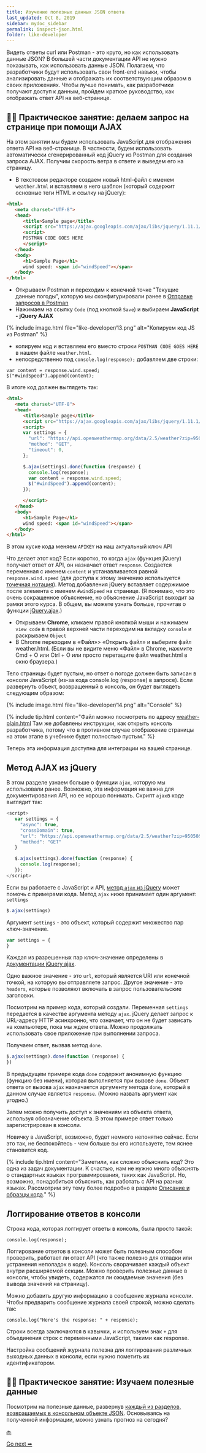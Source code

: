 ```yaml
---
title: Изучение полезных данных JSON ответа
last_updated: Oct 8, 2019
sidebar: mydoc_sidebar
permalink: inspect-json.html
folder: like-developer
---
```


Видеть ответы curl или Postman - это круто, но как использовать данные JSON? В большей части документации API не нужно показывать, как использовать данные JSON. Полагаем, что разработчики будут использовать свои front-end навыки, чтобы анализировать данные и отображать их соответствующим образом в своих приложениях. Чтобы лучше понимать, как разработчики получают доступ к данным, пройдем краткое руководство, как отображать ответ API на веб-странице.

<a name="ajaxRequest"></a>
## 👨‍💻 Практическое занятие: делаем запрос на странице при помощи AJAX

На этом занятии мы будем использовать JavaScript для отображения ответа API на веб-странице. В частности, будем использовать  автоматически сгенерированный код jQuery из Postman для создания запроса AJAX. Получим скорость ветра в ответе и выведем его на страницу.

- В текстовом редакторе создаем новый html-файл с именем `weather.html` и вставляем в него шаблон (который содержит основные теги HTML и ссылку на jQuery):

```html
<html>
   <meta charset="UTF-8">
   <head>
      <title>Sample page</title>
      <script src="https://ajax.googleapis.com/ajax/libs/jquery/1.11.1/jquery.min.js"></script>
      <script>
      POSTMAN CODE GOES HERE
      </script>
   </head>
   <body>
      <h1>Sample Page</h1>
      wind speed: <span id="windSpeed"></span>
   </body>
</html>
```

- Открываем Postman и переходим к конечной точке "Текущие данные погоды", которую мы сконфигурировали ранее в [Отправке запросов в Postman](submit-requests-postman.html)
- Нажимаем на ссылку `Code` (под кнопкой `Save`) и выбираем **JavaScript - jQuery AJAX**

{% include image.html file="like-developer/13.png" alt="Копируем код JS из Postman" %}

- копируем код и вставляем его вместо строки `POSTMAN CODE GOES HERE` в нашем файле `weather.html`.
- непосредственно под `console.log(response);` добавляем две строки:

```
var content = response.wind.speed;
$("#windSpeed").append(content);
```

В итоге код должен выглядеть так:

```html
<html>
   <meta charset="UTF-8">
   <head>
      <title>Sample page</title>
      <script src="https://ajax.googleapis.com/ajax/libs/jquery/1.11.1/jquery.min.js"></script>
      <script>
      var settings = {
        "url": "https://api.openweathermap.org/data/2.5/weather?zip=95050&units=imperial&appid=APIKEY",
        "method": "GET",
        "timeout": 0,
      };

      $.ajax(settings).done(function (response) {
        console.log(response);
        var content = response.wind.speed;
        $("#windSpeed").append(content);
      });

      </script>
   </head>
   <body>
      <h1>Sample Page</h1>
      wind speed: <span id="windSpeed"></span>
   </body>
</html>
```
В этом куске кода меняем `APIKEY` на наш актуальный ключ API

Что делает этот код? Если коротко, то когда `ajax` (функция jQuery) получает ответ от API, он назначает ответ `response`. Создается переменная с именем `content` и устанавливается равной `response.wind.speed` (для доступа к этому значению используется [точечная нотация](dot-notation.html)). Метод добавления jQuery вставляет содержимое после элемента с именем `#windSpeed` ​​на странице. (Я понимаю, что это очень сокращенное объяснение, но объяснение JavaScript выходит за рамки этого курса. В общем, вы можете узнать больше, прочитав о функции [jQuery.ajax](https://api.jquery.com/jquery.ajax/).)



- Открываем **Chrome**, кликаем правой кнопкой мыши и нажимаем `view code` в правой верхней части переходим на вкладку `console` и раскрываем `Object`
- В Chrome переходим в «Файл»> «Открыть файл» и выберите файл weather.html. (Если вы не видите меню «Файл» в Chrome, нажмите Cmd + O или Ctrl + O или просто перетащите файл weather.html в окно браузера.)

Тело страницы будет пустым, но ответ о погоде должен быть записан в консоли JavaScript (из-за кода console.log (response) в запросе). Если развернуть объект, возвращенный в консоль, он будет выглядеть следующим образом:

{% include image.html file="like-developer/14.png" alt="Console" %}

{% include tip.html content="Файл можно посмотреть по адресу [weather-plain.html](https://idratherbewriting.com/learnapidoc/assets/files/weather-plain.html) Там же добавлены инструкции, как открыть консоль разработчика, потому что в противном случае отображение страницы на этом этапе в учебнике будет полностью пустым." %}

Теперь эта информация доступна для интеграции на вашей странице.

<a name="jquery"></a>
## Метод AJAX из jQuery

В этом разделе узнаем больше о функции `ajax`, которую мы использовали ранее. Возможно, эта информация не важна для документирования API, но ее хорошо понимать. Скрипт `ajax`в коде выглядит так:

```javascript
<script>
   var settings = {
     "async": true,
     "crossDomain": true,
     "url": "https://api.openweathermap.org/data/2.5/weather?zip=95050&appid=fd4698c940c6d1da602a70ac34f0b147&units=imperial",
     "method": "GET"
   }

   $.ajax(settings).done(function (response) {
     console.log(response);
   });
</script>
```

Если вы работаете с JavaScript и API, [метод `ajax` из jQuery](http://api.jquery.com/jquery.ajax/) может помочь с примерами кода. Метод `ajax` ниже принимает один аргумент: `settings`

```JavaScript
$.ajax(settings)
```

Аргумент `settings` - это объект, который содержит множество пар ключ-значение.

```javascript
var settings = {
}
```

Каждая из разрешенных пар ключ-значение определены в [документации jQuery ajax](http://api.jquery.com/jquery.ajax/#jQuery-ajax-settings).  

Одно важное значение - это `url`, который является URI или конечной точкой, на которую вы отправляете запрос. Другое значение - это `headers`, которые позволяют включать в запрос пользовательские заголовки.

Посмотрим на пример кода, который создали. Переменная `settings` передается в качестве аргумента методу `ajax`. jQuery делает запрос к URL-адресу HTTP асинхронно, что означает, что он не будет зависать на компьютере, пока мы ждем ответа. Можно продолжать использовать свое приложение при выполнении запроса.

Получаем ответ, вызвав метод `done`.

```JavaScript
$.ajax(settings).done(function (response) {
})
```

В предыдущем примере кода `done` содержит анонимную функцию (функцию без имени), которая выполняется при вызове `done`. Объект ответа от вызова `ajax` назначается аргументу метода `done`, который в данном случае является `response`. (Можно назвать аргумент как угодно.)

Затем можно получить доступ к значениям из объекта ответа, используя обозначение объекта. В этом примере ответ только зарегистрирован в консоли.

Новичку в JavaScript, возможно, будет немного непонятно сейчас. Если это так, не беспокойтесь - чем больше вы его используете, тем яснее становится код.

{% include tip.html content="Заметили, как сложно объяснить код? Это одна из задач документации. К счастью, нам не нужно много объяснять о стандартных языках программирования, таких как JavaScript. Но, возможно, понадобиться объяснить, как работать с API на разных языках. Рассмотрим эту тему более подробно в разделе [Описание и образцы кода](code-samples.html)." %}

<a name="logging"></a>
## Логгирование ответов в консоли

Строка кода, которая логгирует ответы в консоль, была просто такой:

```
console.log(response);
```

Логгирование ответов в консоли может быть полезным способом проверить, работает ли ответ API (что также полезно для отладки или устранения неполадок в коде). Консоль сворачивает каждый объект внутри расширяемой секции. Можно проверить полезные данные в консоли, чтобы увидеть, содержатся ли ожидаемые значения (без вывода значений на страницу).

Можно добавить другую информацию в сообщение журнала консоли. Чтобы предварить сообщение журнала своей строкой, можно сделать так:

```
console.log("Here's the response: " + response);
```

Строки всегда заключаются в кавычки, и используем знак `+` для объединения строк с переменными JavaScript, такими как response.

Настройка сообщений журнала полезна для логгирования различных выходных данных в консоли, если нужно пометить их идентификатором.


<a name="payload"></a>
## 👨‍💻 Практическое занятие: Изучаем полезные данные

Посмотрим на полезные данные, развернув [каждый из разделов, возвращаемых в консольном объекте JSON](https://idratherbewriting.com/learnapidoc/assets/files/weather-plain.html). Основываясь на полученной информации, можно узнать прогноз на сегодня?

[🔙](analyze-json-response.html)

[Go next ➡](access-print-value.html)
